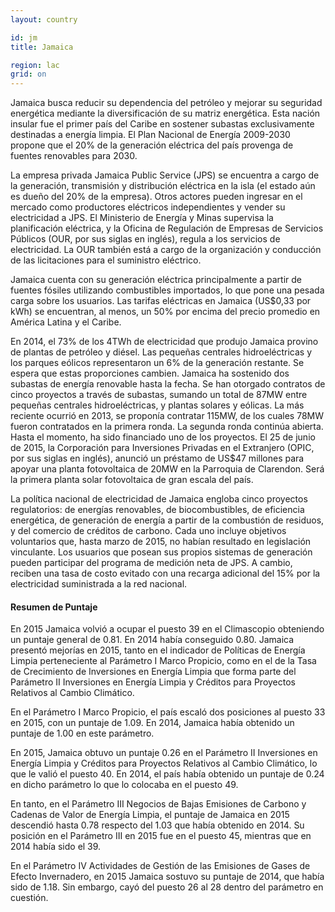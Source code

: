 ```yaml
---
layout: country

id: jm
title: Jamaica

region: lac
grid: on
---
```

Jamaica busca reducir su dependencia del petróleo y mejorar su seguridad energética mediante la diversificación de su matriz energética. Esta nación insular fue el primer país del Caribe en sostener subastas exclusivamente destinadas a energía limpia. El Plan Nacional de Energía 2009-2030 propone que el 20% de la generación eléctrica del país provenga de fuentes renovables para 2030.

La empresa privada Jamaica Public Service (JPS) se encuentra a cargo de la generación, transmisión y distribución eléctrica en la isla (el estado aún es dueño del 20% de la empresa). Otros actores pueden ingresar en el mercado como productores eléctricos independientes y vender su electricidad a JPS. El Ministerio de Energía y Minas supervisa la planificación eléctrica, y la Oficina de Regulación de Empresas de Servicios Públicos (OUR, por sus siglas en inglés), regula a los servicios de electricidad. La OUR también está a cargo de la organización y conducción de las licitaciones para el suministro eléctrico.

Jamaica cuenta con su generación eléctrica principalmente a partir de fuentes fósiles utilizando combustibles importados, lo que pone una pesada carga sobre los usuarios. Las tarifas eléctricas en Jamaica (US$0,33 por kWh) se encuentran, al menos, un 50% por encima del precio promedio en América Latina y el Caribe.

En 2014, el 73% de los 4TWh de electricidad que produjo Jamaica provino de plantas de petróleo y diésel. Las pequeñas centrales hidroeléctricas y los parques eólicos representaron un 6% de la generación restante. Se espera que estas proporciones cambien. Jamaica ha sostenido dos subastas de energía renovable hasta la fecha. Se han otorgado contratos de cinco proyectos a través de subastas, sumando un total de 87MW entre pequeñas centrales hidroeléctricas,  y plantas solares y eólicas. La más reciente ocurrió en 2013, se proponía contratar 115MW, de los cuales 78MW fueron contratados en la primera ronda. La segunda ronda continúa abierta. Hasta el momento, ha sido financiado uno de los proyectos. El 25 de junio de 2015, la Corporación para Inversiones Privadas en el Extranjero (OPIC, por sus siglas en inglés), anunció un préstamo de US$47 millones para apoyar una planta fotovoltaica de 20MW en la Parroquia de Clarendon. Será la primera planta solar fotovoltaica de gran escala del país. 

La política nacional de electricidad de Jamaica engloba cinco proyectos regulatorios: de energías renovables, de biocombustibles, de eficiencia energética, de generación de energía a partir de la combustión de residuos, y del comercio de créditos de carbono. Cada uno incluye objetivos voluntarios que, hasta marzo de 2015, no habían resultado en legislación vinculante. Los usuarios que posean sus propios sistemas de generación pueden participar del programa de medición neta de JPS. A cambio, reciben una tasa de costo evitado con una recarga adicional del 15% por la electricidad suministrada a la red nacional.

#### Resumen de Puntaje

En 2015 Jamaica volvió a ocupar el puesto 39 en el Climascopio obteniendo un puntaje general de 0.81. En 2014 había conseguido 0.80.
Jamaica presentó mejorías en 2015, tanto en el indicador de Políticas de Energía Limpia perteneciente al Parámetro I Marco Propicio, como en el de la Tasa de Crecimiento de Inversiones en Energía Limpia que forma parte del Parámetro II Inversiones en Energía Limpia y Créditos para Proyectos Relativos al Cambio Climático.

En el Parámetro I Marco Propicio, el país escaló dos posiciones al puesto 33 en 2015, con un puntaje de 1.09. En 2014, Jamaica había obtenido un puntaje de 1.00 en este parámetro.

En 2015, Jamaica obtuvo un puntaje 0.26 en el Parámetro II Inversiones en Energía Limpia y Créditos para Proyectos Relativos al Cambio Climático, lo que le valió el puesto 40. En 2014, el país había obtenido un puntaje de 0.24 en dicho parámetro lo que lo colocaba en el puesto 49.

En tanto, en el Parámetro III Negocios de Bajas Emisiones de Carbono y Cadenas de Valor de Energía Limpia, el puntaje de Jamaica en 2015 descendió hasta 0.78 respecto del 1.03 que había obtenido en 2014. Su posición en el Parámetro III en 2015 fue en el puesto 45, mientras que en 2014 había sido el 39.

En el Parámetro IV Actividades de Gestión de las Emisiones de Gases de Efecto Invernadero, en 2015 Jamaica sostuvo su puntaje de 2014, que había sido de 1.18. Sin embargo, cayó del puesto 26 al 28 dentro del parámetro en cuestión. 
